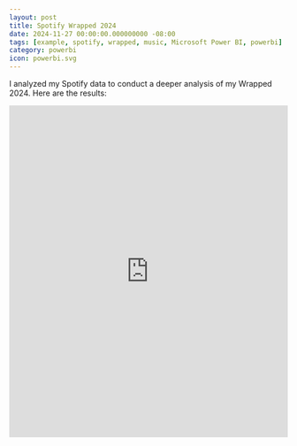 ```yaml
---
layout: post
title: Spotify Wrapped 2024
date: 2024-11-27 00:00:00.000000000 -08:00
tags: [example, spotify, wrapped, music, Microsoft Power BI, powerbi]
category: powerbi
icon: powerbi.svg
---
```


I analyzed my Spotify data to conduct a deeper analysis of my Wrapped 2024. Here are the results:

<iframe title="Spotify Account Data 2024" style="width: 100%; height: 600px;" src="https://app.powerbi.com/view?r=eyJrIjoiMDZlM2VkNDMtODYxZC00ZjQwLTgxZmItMGVhOWU3NDVlMGUyIiwidCI6Ijk1Yjk2M2ZiLTgxNDgtNGNmNS05M2UwLWE1YWU2OTZlYjY3YiIsImMiOjZ9&embedImagePlaceholder=true" frameborder="0" allowFullScreen="true"></iframe>

